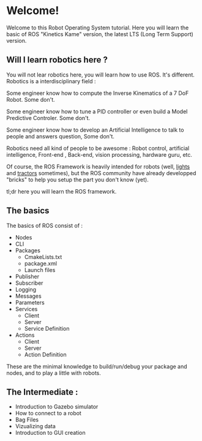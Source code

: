# Welcome!

Welcome to this Robot Operating System tutorial.
Here you will learn the basic of ROS "Kinetics Kame" version, the latest LTS (Long Term Support) version.

## Will I learn robotics here ?

You will not lear robotics here, you will learn how to use ROS. It's different.
Robotics is a interdisciplinary field :

Some engineer know how to compute the Inverse Kinematics of a 7 DoF Robot. Some don't.

Some engineer know how to tune a PID controller or even build a Model Predictive Controler. Some don't.

Some engineer know how to develop an Artificial Intelligence to talk to people and answers question, Some don't. 


Robotics need all kind of people to be awesome : Robot control, artificial intelligence, Front-end , Back-end, vision processing, hardware guru, etc. 

Of course, the ROS Framework is heavily intended for robots (well, [lights](https://youtu.be/vVxTIRE_5Jc) and [tractors](https://youtu.be/XrazPHtJ89M) sometimes), but the ROS community have already developped "bricks" to help you setup the part you don't know (yet).

tl;dr here you will learn the ROS framework.

## The basics

The basics of ROS consist of : 

+ Nodes
+ CLI
+ Packages
  - CmakeLists.txt
  - package.xml
  - Launch files
+ Publisher
+ Subscriber
+ Logging
+ Messages
+ Parameters
+ Services
  - Client
  - Server
  - Service Definition
+ Actions
  - Client
  - Server
  - Action Definition

These are the minimal knowledge to build/run/debug your package and nodes, and to play a little with robots.


## The Intermediate :

+ Introduction to Gazebo simulator
+ How to connect to a robot
+ Bag Files
+ Vizualizing data
+ Introduction to GUI creation
 
